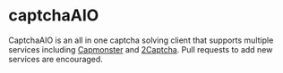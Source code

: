 # captchaAIO
CaptchaAIO is an all in one captcha solving client that supports multiple services including [Capmonster](https://capmonster.cloud/en/) and [2Captcha](https://2captcha.com). Pull requests to add new services are encouraged.
